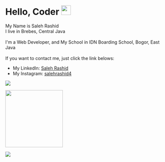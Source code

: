 <head>
    <h1>Hello, Coder <img src="https://raw.githubusercontent.com/MartinHeinz/MartinHeinz/master/wave.gif" width="30px"></h1>
    <p align="left">
        My Name is Saleh Rashid<br>
        I live in Brebes, Central Java<br>
        <br>
        I'm a Web Developer, and My School in IDN Boarding School, Bogor, East Java<br>
        <br>
        If you want to contact me, just click the link belows:<br>
        <ul>
            <li>My LinkedIn: <a href="https://www.linkedin.com/in/saleh-rashid-24541521a/">Saleh Rashid</a></li>
            <li>My Instagram: <a href="https://www.instagram.com/salehrashid4/">salehrashid4</a></li>
        </ul>
    </p>
</head>
<body>
    <p align="left">
        <a href="https://github.com/salehrashid">
            <img src="https://github-readme-streak-stats.herokuapp.com?user=salehrashid&theme=highcontrast&hide_border=true&date_format=M%20j%5B%2C%20Y%5D">
        </a>
    </p>
    <p>
        <a href="https://github.com/salehrashid">
            <img height="180em" src="https://github-readme-stats.vercel.app/api?username=salehrashid&show_icons=true&theme=highcontrast">  
        </a>
    </p>
    <p>
        <a href="https://github.com/salehrashid">
            <img src="https://activity-graph.herokuapp.com/graph?username=salehrashid&theme=github">
        </a>
    </p>    
</body>
